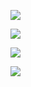 ![](https://raw.githubusercontent.com/hoaln/hoaln.github.io/master/active_object_images/active-object-thiet-ke-pm-nhung-1.jpg)

![](https://raw.githubusercontent.com/hoaln/hoaln.github.io/master/active_object_images/active-object-thiet-ke-pm-nhung-2.jpg)

![](https://raw.githubusercontent.com/hoaln/hoaln.github.io/master/active_object_images/active-object-thiet-ke-pm-nhung-3.jpg)

![](https://raw.githubusercontent.com/hoaln/hoaln.github.io/master/active_object_images/active-object-thiet-ke-pm-nhung-4.jpg)